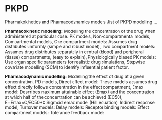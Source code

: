 # PKPD
Pharmakokinetics and Pharmacodynamics models
Jist of PKPD modelling …

**Pharmacokinetic modelling:** Modelling the concentration of the drug when administered at particular dose.
PK models,
Non-compartmental models,
Compartmental models, 
One compartment models: Assumes drug distributes uniformly (simple and robust model),
Two compartment models: Assumes drug distributes separately in central (blood) and peripheral (tissue) compartments, (easy to explain), 
Physiologically biased PK models: Use organ specific parameters for realistic drug simulations,
Stepwise covariate modelling (SCM) to identify influential patient factor. 

**Pharmacodynamic modelling:** Modelling the effect of drug at a given concentration.
PD models,
Direct effect model: These models assumes drug effect directly follows concentration in the effect compartment,
Emax model: Describes maximum attainable effect (Emax) and the concentration at which half of the concentration can be achieved (EC50), 
E=Emax×C/EC50+C 
Sigmoid emax model (Hill equation): 
Indirect response model,
Turnover models:
Delay models:
Receptor binding models:
Effect compartment models:
Tolerance feedback model:

